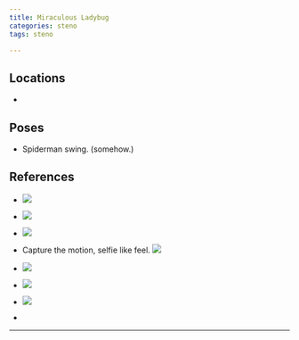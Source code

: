 ```yaml
---
title: Miraculous Ladybug
categories: steno
tags: steno 

---
```




## Locations

- 


## Poses

* Spiderman swing. (somehow.)


## References

* ![](https://i.imgur.com/FMDcJSc.png)

* ![](https://i.imgur.com/MzkKGcA.png)

* ![](https://i.imgur.com/ZsX6tdD.png)

* Capture the motion, selfie like feel. ![](https://i.imgur.com/jrymrsz.jpg)

* ![](https://i.imgur.com/5fNYPjK.png)

* ![](https://i.imgur.com/DT2UKPO.png)

* ![](https://i.imgur.com/N2hffu9.png)

* 

---